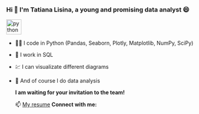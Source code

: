 ### Hi 👋 I'm Tatiana Lisina, a young and promising data analyst 😄


<img src="https://github.com/bestearthman/Portfolio/devicons/devicon/master/icons/python/python-original.svg" alt="python" width="40" height="40"/> </a> </p>


- 👨‍💻 I code in Python (Pandas, Seaborn, Plotly, Matplotlib, NumPy, SciPy)
- 💬 I work in SQL
- 💹 I can visualizate different diagrams
- 💪 And of course I do data analysis

  **I am waiting for your invitation to the team!**

  📫 [My resume](https://hh.ru/resume/54995864ff0b25ccb60039ed1f646957626952)
  **Connect with me:**
  
